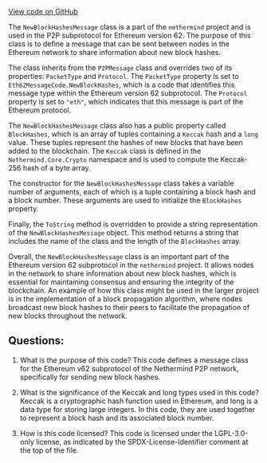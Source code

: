 [View code on GitHub](https://github.com/nethermindeth/nethermind/Nethermind.Network/P2P/Subprotocols/Eth/V62/Messages/NewBlockHashesMessage.cs)

The `NewBlockHashesMessage` class is a part of the `nethermind` project and is used in the P2P subprotocol for Ethereum version 62. The purpose of this class is to define a message that can be sent between nodes in the Ethereum network to share information about new block hashes. 

The class inherits from the `P2PMessage` class and overrides two of its properties: `PacketType` and `Protocol`. The `PacketType` property is set to `Eth62MessageCode.NewBlockHashes`, which is a code that identifies this message type within the Ethereum version 62 subprotocol. The `Protocol` property is set to `"eth"`, which indicates that this message is part of the Ethereum protocol.

The `NewBlockHashesMessage` class also has a public property called `BlockHashes`, which is an array of tuples containing a `Keccak` hash and a `long` value. These tuples represent the hashes of new blocks that have been added to the blockchain. The `Keccak` class is defined in the `Nethermind.Core.Crypto` namespace and is used to compute the Keccak-256 hash of a byte array.

The constructor for the `NewBlockHashesMessage` class takes a variable number of arguments, each of which is a tuple containing a block hash and a block number. These arguments are used to initialize the `BlockHashes` property.

Finally, the `ToString` method is overridden to provide a string representation of the `NewBlockHashesMessage` object. This method returns a string that includes the name of the class and the length of the `BlockHashes` array.

Overall, the `NewBlockHashesMessage` class is an important part of the Ethereum version 62 subprotocol in the `nethermind` project. It allows nodes in the network to share information about new block hashes, which is essential for maintaining consensus and ensuring the integrity of the blockchain. An example of how this class might be used in the larger project is in the implementation of a block propagation algorithm, where nodes broadcast new block hashes to their peers to facilitate the propagation of new blocks throughout the network.
## Questions: 
 1. What is the purpose of this code?
   This code defines a message class for the Ethereum v62 subprotocol of the Nethermind P2P network, specifically for sending new block hashes.

2. What is the significance of the Keccak and long types used in this code?
   Keccak is a cryptographic hash function used in Ethereum, and long is a data type for storing large integers. In this code, they are used together to represent a block hash and its associated block number.

3. How is this code licensed?
   This code is licensed under the LGPL-3.0-only license, as indicated by the SPDX-License-Identifier comment at the top of the file.